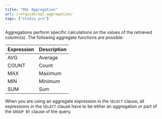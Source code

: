 ```yaml
---
title: "OQL Aggregation"
url: /refguide/oql-aggregation/
tags: ["studio pro"]
---
```



Aggregations perform specific calculations on the values of the retrieved column(s). The following aggregate functions are possible:

| Expression | Description |
| --- | --- |
| AVG | Average |
| COUNT | Count |
| MAX | Maximum |
| MIN | Minimum |
| SUM | Sum |

When you are using an aggregate expression in the `SELECT` clause, all expressions in the `SELECT` clause have to be either an aggregation *or* part of the `GROUP BY` clause of the query.
